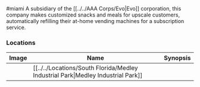 #miami
A subsidiary of the [[../../AAA Corps/Evo|Evo]] corporation, this company makes customized snacks and meals for upscale customers, automatically refilling their at-home vending machines for a subscription service.

### Locations

| Image | Name   | Synopsis |
| ----- | ------ | -------- |
|       | [[../../Locations/South Florida/Medley Industrial Park\|Medley Industrial Park]] |         |